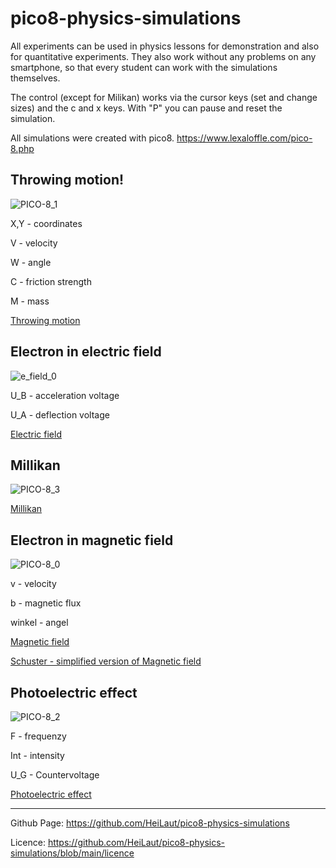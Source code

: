 # pico8-physics-simulations

All experiments can be used in physics lessons for demonstration and also for quantitative experiments.
They also work without any problems on any smartphone, so that every student can work with the simulations themselves.

The control (except for Milikan) works via the cursor keys (set and change sizes) and the c and x keys. With "P" you can pause and reset the simulation.

All simulations were created with pico8.
https://www.lexaloffle.com/pico-8.php

## Throwing motion!

![PICO-8_1](https://user-images.githubusercontent.com/66202132/175114621-dffac21c-d715-4c7f-9219-a26d11c25e44.gif)

X,Y - coordinates

V - velocity

W - angle

C - friction strength

M - mass

[Throwing motion](https://heilaut.github.io/pico8-physics-simulations/html/wurf.html)

## Electron in electric field

![e_field_0](https://user-images.githubusercontent.com/66202132/175114809-d7eb6fc3-3e54-4b0a-a031-4d0c170e5fbb.gif)

U_B - acceleration voltage

U_A - deflection voltage

[Electric field](https://heilaut.github.io/pico8-physics-simulations/html/e-field.html)

## Millikan

![PICO-8_3](https://user-images.githubusercontent.com/66202132/175114830-0340d5e6-2cbf-439f-a47f-04ebf0ff62fc.gif)

[Millikan](https://heilaut.github.io/pico8-physics-simulations/html/millikan.html)

## Electron in magnetic field

![PICO-8_0](https://user-images.githubusercontent.com/66202132/175114861-0af0c594-437e-4fc3-bc18-6ad08a1b9275.gif)

v - velocity

b - magnetic flux

winkel - angel

[Magnetic field](https://heilaut.github.io/pico8-physics-simulations/html/b-field.html)

[Schuster - simplified version of Magnetic field](https://heilaut.github.io/pico8-physics-simulations/html/schuster.html)

## Photoelectric effect

![PICO-8_2](https://user-images.githubusercontent.com/66202132/175114897-83c20789-c708-4329-bc47-5135f454c705.gif)

F - frequenzy

Int - intensity

U_G - Countervoltage

[Photoelectric effect](https://heilaut.github.io/pico8-physics-simulations/html/photoeffekt.html)


----

Github Page: https://github.com/HeiLaut/pico8-physics-simulations

Licence: https://github.com/HeiLaut/pico8-physics-simulations/blob/main/licence
